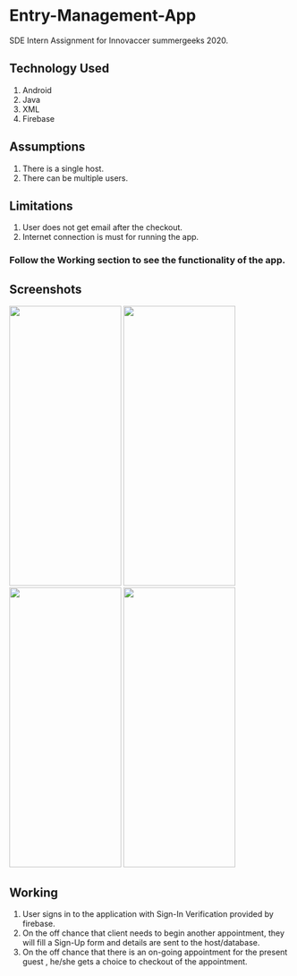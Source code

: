 # Entry-Management-App
SDE Intern Assignment for Innovaccer summergeeks 2020. 

## Technology Used
1. Android
2. Java
3. XML
4. Firebase

## Assumptions
1. There is a single host.
2. There can be multiple users.

## Limitations
1. User does not get email after the checkout.
2. Internet connection is must for running the app.

### Follow the Working section to see the functionality of the app.

## Screenshots
<p>
  <img src="https://github.com/NikhilMishra1999/Entry-Management-App/tree/master/Screenshots/MainActivity.jpg" width="200" height="500" />
  <img src="https://github.com/NikhilMishra1999/Entry-Management-App/tree/master/Screenshots/signup.jpg" width="200" height="500" />
  <img src="https://github.com/NikhilMishra1999/Entry-Management-App/tree/master/Screenshots/login.jpg" width="200" height="500" />
  <img src="https://github.com/NikhilMishra1999/Entry-Management-App/tree/master/Screenshots/FirstActivity.jpg" width="200" height="500" />
</p>

## Working
1. User signs in to the application with Sign-In Verification provided by firebase. 
2. On the off chance that client needs to begin another appointment, they will fill a Sign-Up form and details are sent to the host/database.
3. On the off chance that there is an on-going appointment for the present guest , he/she gets a choice to checkout of the appointment.
